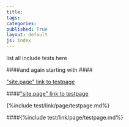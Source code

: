 ```yaml
---
title:
tags: 
categories: 
published: True
layout: default
js: index
---
```


list all include tests here

####and again starting with ####




["site.page" link to testpage ]({{site.page}}test/testpage)

####["site.page" link to testpage ]({{site.page}}test/testpage)

{%include test/link/page/testpage.md%}

####{%include test/link/page/testpage.md%}
